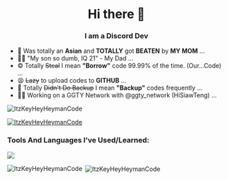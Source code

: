 <h1 align="center">Hi there 👋</h1>
<h3 align="center">I am a Discord Dev</h3>

- 🧒 Was totally an **Asian** and **TOTALLY** got **BEATEN** by **MY MOM** ...
- 🤦‍♂️ "My son so dumb, IQ 21" - My Dad ...
- © Totally ~~Steal~~ I mean **"Borrow"** code 99.99% of the time. (Our...Code) ...
- 😫 ~~Lazy~~ to upload codes to **GITHUB** ...
- 🦆 Totally ~~Didn't Do Backup~~ I mean **"Backup"** codes frequently ...
-  👨‍💻 Working on a GGTY Network with @ggty_network (HiSiawTeng) ...



<p align="left"> <img src="https://komarev.com/ghpvc/?username=ItzKeyHeyHeymanCode&label=Profile%20views&color=0e75b6&style=flat" alt="ItzKeyHeyHeymanCode" /> </p>

<p align="left"> <a href="https://github.com/ryo-ma/github-profile-trophy"><img src="https://github-profile-trophy.vercel.app/?username=ItzKeyHeyHeymanCode" alt="ItzKeyHeyHeymanCode" /></a> </p>

<p align="left">
</p>

<h3 align="left">Tools And Languages I've Used/Learned:</h3>
<p align="left"><img src='https://skillicons.dev/icons?i=vscode,js,nodejs,py,html,css,ts'/></p>

<p><img align="left" src="https://github-readme-stats.vercel.app/api/top-langs?username=ItzKeyHeyHeymanCode&show_icons=true&locale=en&layout=compact" alt="ItzKeyHeyHeymanCode" /></p>

<p>&nbsp;<img align="center" src="https://github-readme-stats.vercel.app/api?username=ItzKeyHeyHeymanCode&show_icons=true&locale=en" alt="ItzKeyHeyHeymanCode" /></p>
